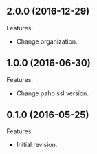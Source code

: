 ## 2.0.0 (2016-12-29)
Features:
  - Change organization.
  
## 1.0.0 (2016-06-30)
Features:
  - Change paho ssl version.
  
## 0.1.0 (2016-05-25)
Features:
  - Initial revision.

